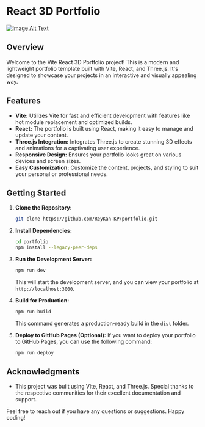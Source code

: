 # React 3D Portfolio

[![Image Alt Text](https://iili.io/J7iVGcl.png)](https://portfolio-kanishaka-pranjal.vercel.app/)


## Overview

Welcome to the Vite React 3D Portfolio project! This is a modern and lightweight portfolio template built with Vite, React, and Three.js. It's designed to showcase your projects in an interactive and visually appealing way.

## Features

- **Vite:** Utilizes Vite for fast and efficient development with features like hot module replacement and optimized builds.
- **React:** The portfolio is built using React, making it easy to manage and update your content.
- **Three.js Integration:** Integrates Three.js to create stunning 3D effects and animations for a captivating user experience.
- **Responsive Design:** Ensures your portfolio looks great on various devices and screen sizes.
- **Easy Customization:** Customize the content, projects, and styling to suit your personal or professional needs.

## Getting Started

1. **Clone the Repository:**
   ```bash
   git clone https://github.com/ReyKan-KP/portfolio.git
   ```

2. **Install Dependencies:**
   ```bash
   cd portfolio
   npm install --legacy-peer-deps
   ```

3. **Run the Development Server:**
   ```bash
   npm run dev
   ```
   This will start the development server, and you can view your portfolio at `http://localhost:3000`.


5. **Build for Production:**
   ```bash
   npm run build
   ```
   This command generates a production-ready build in the `dist` folder.

6. **Deploy to GitHub Pages (Optional):**
   If you want to deploy your portfolio to GitHub Pages, you can use the following command:
   ```bash
   npm run deploy
   ```


## Acknowledgments

- This project was built using Vite, React, and Three.js. Special thanks to the respective communities for their excellent documentation and support.

Feel free to reach out if you have any questions or suggestions. Happy coding!


